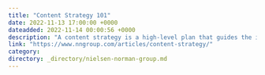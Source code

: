 ```yaml
---
title: "Content Strategy 101"
date: 2022-11-13 17:00:00 +0000
dateadded: 2022-11-14 00:00:56 +0000
description: "A content strategy is a high-level plan that guides the intentional creation and maintenance of information in a digital product."
link: "https://www.nngroup.com/articles/content-strategy/"
category:
directory: _directory/nielsen-norman-group.md
---
```

